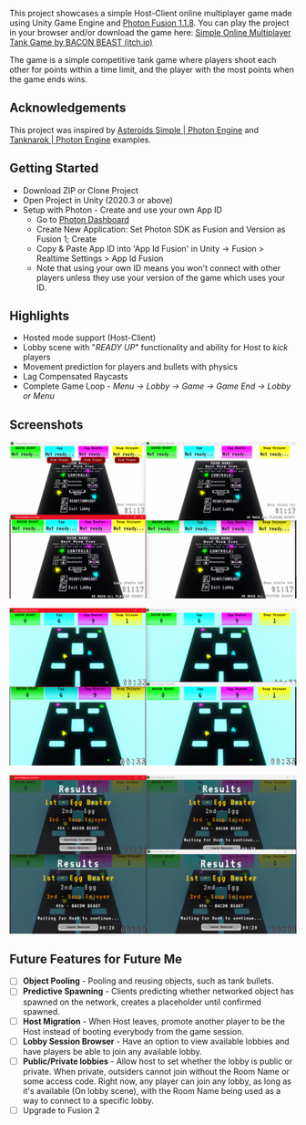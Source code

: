 This project showcases a simple Host-Client online multiplayer game made using Unity Game Engine and [Photon Fusion 1.1.8](https://doc.photonengine.com/fusion/v1/getting-started/sdk-download). You can play the project in your browser and/or download the game here: [Simple Online Multiplayer Tank Game by BACON BEAST (itch.io)](https://bacon-beast.itch.io/simple-online-multiplayer-tank-game) 

The game is a simple competitive tank game where players shoot each other for points within a time limit, and the player with the most points when the game ends wins.

## Acknowledgements
This project was inspired by [Asteroids Simple | Photon Engine](https://doc.photonengine.com/fusion/v1/game-samples/fusion-asteroids) and [Tanknarok | Photon Engine](https://doc.photonengine.com/fusion/v1/game-samples/fusion-tanknarok) examples.

## Getting Started
- Download ZIP or Clone Project
- Open Project in Unity (2020.3 or above)
- Setup with Photon - Create and use your own App ID
	- Go to [Photon Dashboard](https://dashboard.photonengine.com/)
	- Create New Application: Set Photon SDK as Fusion and Version as Fusion 1; Create
	- Copy & Paste App ID into 'App Id Fusion' in Unity -> Fusion > Realtime Settings > App Id Fusion
	- Note that using your own ID means you won't connect with other players unless they use your version of the game which uses your ID.

## Highlights
- Hosted mode support (Host-Client)
- Lobby scene with "*READY UP*" functionality and ability for Host to *kick* players
- Movement prediction for players and bullets with physics
- Lag Compensated Raycasts
- Complete Game Loop - *Menu -> Lobby -> Game -> Game End -> Lobby or Menu*

## Screenshots
![Lobby Scene](https://github.com/BACONBEAST9000/Simple-Online-Multiplayer-Tank-Game/blob/main/Screenshots/LobbyScene.png)

![Game Scene](https://github.com/BACONBEAST9000/Simple-Online-Multiplayer-Tank-Game/blob/main/Screenshots/GameScene.png)

![Results Screen](https://github.com/BACONBEAST9000/Simple-Online-Multiplayer-Tank-Game/blob/main/Screenshots/ResultsScreen.png)

## Future Features for Future Me
- [ ] **Object Pooling** - Pooling and reusing objects, such as tank bullets.
- [ ] **Predictive Spawning** - Clients predicting whether networked object has spawned on the network, creates a placeholder until confirmed spawned.
- [ ] **Host Migration** - When Host leaves, promote another player to be the Host instead of booting everybody from the game session.
- [ ] **Lobby Session Browser** - Have an option to view available lobbies and have players be able to join any available lobby.
- [ ] **Public/Private lobbies** - Allow host to set whether the lobby is public or private. When private, outsiders cannot join without the Room Name or some access code. Right now, any player can join any lobby, as long as it's available (On lobby scene), with the Room Name being used as a way to connect to a specific lobby.
- [ ] Upgrade to Fusion 2
